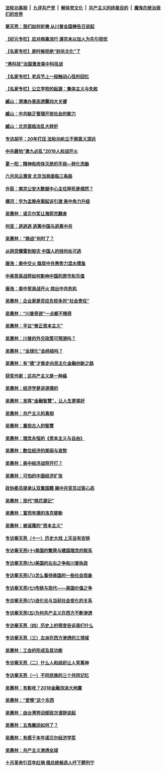 

####  [法轮功真相](../../../../basic/blob/master/README.md?t=06211202) &nbsp;|&nbsp; [九评共产党](../../../../9ping.md/blob/master/README.md?t=06211202) &nbsp;|&nbsp; [解体党文化](../../../../jtdwh.md/blob/master/README.md?t=06211202)  &nbsp;|&nbsp; [共产主义的终极目的](../../../../gczydzjmd.md/blob/master/README.md?t=06211202) &nbsp;|&nbsp; [魔鬼在统治我们的世界](../../../../mgztzwmdsj.md/blob/master/README.md?t=06211202) 

#### [章天亮：我们如何祈祷 从川普全国祷告日说起](../pages/nsc423/n11944627.md?t=06211202) 

#### [【纪元专栏】应对病毒流行 渥京未以加人为先引担忧](../pages/nsc423/n11875714.md?t=06211202) 

#### [【名家专栏】是时候拒绝“封杀文化”了](../pages/nsc423/n11814093.md?t=06211202) 

#### [“黑科技”治国激发美中科技战](../pages/nsc423/n11638056.md?t=06211202) 

#### [【名家专栏】老兵节上一段触动心弦的回忆](../pages/nsc423/n11646016.md?t=06211202) 

#### [【名家专栏】公立学校的起源：集体主义与失败](../pages/nsc423/n11601833.md?t=06211202) 

#### [臧山：港澳办表态透露四大关键](../pages/nsc423/n11421628.md?t=06211202) 

#### [臧山：中共缺乏管理开放社会的能力](../pages/nsc423/n11407457.md?t=06211202) 

#### [臧山：北京面临治乱大转折](../pages/nsc423/n11406895.md?t=06211202) 

#### [专访胡平：20年打压 法轮功屹立不倒意义深远](../pages/nsc423/n11398800.md?t=06211202) 

#### [中共最怕“逢九必乱”2019人权战开火](../pages/nsc423/n11385248.md?t=06211202) 

#### [夏一阳：精神和肉体灭绝的手段—转化洗脑](../pages/nsc423/n11368250.md?t=06211202) 

#### [六月风云激变 北京当局面临三条路](../pages/nsc423/n11313668.md?t=06211202) 

#### [许茹：南京公安大数据中心主任猝死是偶然？](../pages/nsc423/n11064744.md?t=06211202) 

#### [横河：华为孟晚舟案起诉引渡 美中角力升级](../pages/nsc423/n11027230.md?t=06211202) 

#### [吴惠林：诺贝尔奖让海耶克翻身](../pages/nsc423/n10890049.md?t=06211202) 

#### [何坚：逃逃逃 逃离中国与逃离中共](../pages/nsc423/n10592891.md?t=06211202) 

#### [吴惠林：“商战”何时了？](../pages/nsc423/n10573558.md?t=06211202) 

#### [从网贷爆雷到股灾 中国人的钱何处可逃](../pages/nsc423/n10572800.md?t=06211202) 

#### [唐浩：美中交火 隐现中共黑势力混水摸鱼](../pages/nsc423/n10544040.md?t=06211202) 

#### [中美贸易战将如何影响中国的房市和币值](../pages/nsc423/n10543697.md?t=06211202) 

#### [唐浩：美中贸易战开火 烧出中共危机](../pages/nsc423/n10540126.md?t=06211202) 

#### [吴惠林：企业家是否应负较多的“社会责任”](../pages/nsc423/n10535022.md?t=06211202) 

#### [吴惠林：“川普奇迹”一点都不稀奇](../pages/nsc423/n10512808.md?t=06211202) 

#### [吴惠林：平议“修正资本主义”](../pages/nsc423/n10495724.md?t=06211202) 

#### [吴惠林：川普的外交政策可预测吗？](../pages/nsc423/n10462387.md?t=06211202) 

#### [吴惠林：“全球化”会终结吗？](../pages/nsc423/n10452838.md?t=06211202) 

#### [吴惠林：有“德”才能走向民主化金融创新之路](../pages/nsc423/n10432292.md?t=06211202) 

#### [获奖作家：这共产主义是一种癌](../pages/nsc423/n10431541.md?t=06211202) 

#### [吴惠林：经济学是讲道德的](../pages/nsc423/n10398014.md?t=06211202) 

#### [吴惠林：发挥“金融智慧”，让人生更美好](../pages/nsc423/n10375019.md?t=06211202) 

#### [吴惠林：共产主义的真相](../pages/nsc423/n10351394.md?t=06211202) 

#### [吴惠林：重拾古人的智慧](../pages/nsc423/n10337691.md?t=06211202) 

#### [吴惠林：理念永恒的《资本主义与自由》](../pages/nsc423/n10316274.md?t=06211202) 

#### [吴惠林：数位经济的美丽与哀愁](../pages/nsc423/n10292946.md?t=06211202) 

#### [吴惠林：美中经济战将开打？](../pages/nsc423/n10258825.md?t=06211202) 

#### [吴惠林：可怕的中国经济扩张](../pages/nsc423/n10219147.md?t=06211202) 

#### [政协委员提承认双重国籍 揭中共官员过客心态](../pages/nsc423/n10208809.md?t=06211202) 

#### [吴惠林：现代“桃花源记”](../pages/nsc423/n10185234.md?t=06211202) 

#### [吴惠林：富而有德的洛克斐勒](../pages/nsc423/n10142264.md?t=06211202) 

#### [吴惠林：被诬蔑的“资本主义”](../pages/nsc423/n10124816.md?t=06211202) 

#### [专访章天亮（十一）历史大戏 上天自有安排](../pages/nsc423/n10094905.md?t=06211202) 

#### [专访章天亮(十)美国的繁荣与建国理念的联系](../pages/nsc423/n10094899.md?t=06211202) 

#### [专访章天亮(九)美国的左右之争和川普执政](../pages/nsc423/n10094889.md?t=06211202) 

#### [专访章天亮(八)怎么看待美国的一些社会现象](../pages/nsc423/n10094857.md?t=06211202) 

#### [专访章天亮(七)传统与现代——美国价值之争](../pages/nsc423/n10093140.md?t=06211202) 

#### [专访章天亮(六)进化论与当前社会变化的关系](../pages/nsc423/n10092036.md?t=06211202) 

#### [专访章天亮(五)为何共产主义在西方不断渗透](../pages/nsc423/n10083620.md?t=06211202) 

#### [专访章天亮（四）历史上的预言告诉我们什么](../pages/nsc423/n10083606.md?t=06211202) 

#### [专访章天亮（三）左派在西方渗透的三领域](../pages/nsc423/n10081115.md?t=06211202) 

#### [吴惠林：工会的形成及其功能](../pages/nsc423/n10080633.md?t=06211202) 

#### [专访章天亮（二）什么人和组织让人背离神](../pages/nsc423/n10076637.md?t=06211202) 

#### [专访章天亮（一）不同民族的三个共同记忆](../pages/nsc423/n10074188.md?t=06211202) 

#### [吴惠林：有影呒？2018金融泡沫大地震](../pages/nsc423/n10040534.md?t=06211202) 

#### [吴惠林：“爱情”这个东西](../pages/nsc423/n10019423.md?t=06211202) 

#### [吴惠林：由台湾劳动部政次请辞说起](../pages/nsc423/n9979679.md?t=06211202) 

#### [吴惠林：五鬼搬运如何了？](../pages/nsc423/n9925338.md?t=06211202) 

#### [吴惠林：有感于本年诺贝尔经济学奖](../pages/nsc423/n9871883.md?t=06211202) 

#### [吴惠林：共产主义渗透全球](../pages/nsc423/n9812748.md?t=06211202) 

#### [十月革命引百年红祸 俄总统候选人吁下葬列宁](../pages/nsc423/n9810182.md?t=06211202) 

